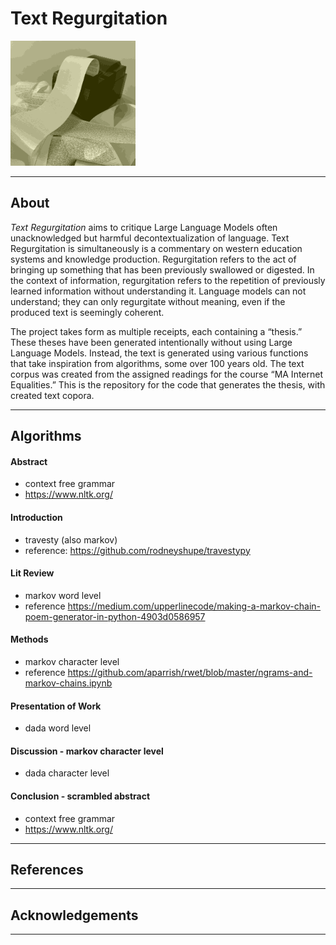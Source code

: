 # Text Regurgitation

<img src="https://github.com/lexahl/text-regurgitation/blob/main/img/cover.png?raw=true" alt="receipt printer printing 1m long receipt, all surrounding the printer" title="Text Regurgitation" width="200"/>

- - -

## About
*Text Regurgitation* aims to critique Large Language Models often unacknowledged but harmful decontextualization of language. Text Regurgitation is simultaneously is a commentary on western education systems and knowledge production. Regurgitation refers to the act of bringing up something that has been previously swallowed or digested. In the context of information, regurgitation refers to the repetition of previously learned information without understanding it. Language models can not understand; they can only regurgitate without meaning, even if the produced text is seemingly coherent. 

The project takes form as multiple receipts, each containing a “thesis.” These theses have been generated intentionally without using Large Language Models. Instead, the text is generated using various functions that take inspiration from algorithms, some over 100 years old. The text corpus was created from the assigned readings for the course “MA Internet Equalities.” This is the repository for the code that generates the thesis, with created text copora. 

- - -

## Algorithms 

#### Abstract 
* context free grammar
* https://www.nltk.org/

#### Introduction 
* travesty (also markov)
* reference: https://github.com/rodneyshupe/travestypy

#### Lit Review  
* markov word level
* reference https://medium.com/upperlinecode/making-a-markov-chain-poem-generator-in-python-4903d0586957

#### Methods 
* markov character level
* reference https://github.com/aparrish/rwet/blob/master/ngrams-and-markov-chains.ipynb

#### Presentation of Work 
* dada word level

#### Discussion - markov character level
* dada character level 

#### Conclusion - scrambled abstract
* context free grammar
* https://www.nltk.org/

- - -

## References

- - -

## Acknowledgements

- - -
